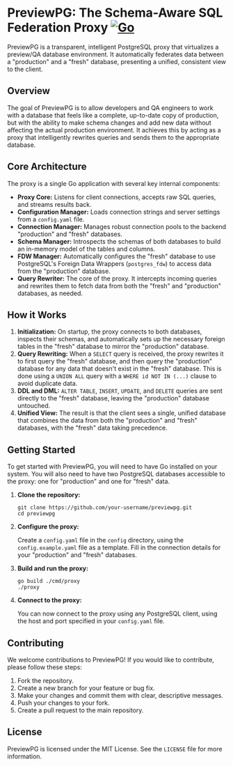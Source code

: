 # PreviewPG: The Schema-Aware SQL Federation Proxy   [![Go](https://github.com/sarathsp06/previewpg/actions/workflows/go.yml/badge.svg)](https://github.com/sarathsp06/previewpg/actions/workflows/go.yml)
PreviewPG is a transparent, intelligent PostgreSQL proxy that virtualizes a preview/QA database environment. It automatically federates data between a "production" and a "fresh" database, presenting a unified, consistent view to the client.

## Overview

The goal of PreviewPG is to allow developers and QA engineers to work with a database that feels like a complete, up-to-date copy of production, but with the ability to make schema changes and add new data without affecting the actual production environment. It achieves this by acting as a proxy that intelligently rewrites queries and sends them to the appropriate database.

## Core Architecture

The proxy is a single Go application with several key internal components:

*   **Proxy Core:** Listens for client connections, accepts raw SQL queries, and streams results back.
*   **Configuration Manager:** Loads connection strings and server settings from a `config.yaml` file.
*   **Connection Manager:** Manages robust connection pools to the backend "production" and "fresh" databases.
*   **Schema Manager:** Introspects the schemas of both databases to build an in-memory model of the tables and columns.
*   **FDW Manager:** Automatically configures the "fresh" database to use PostgreSQL's Foreign Data Wrappers (`postgres_fdw`) to access data from the "production" database.
*   **Query Rewriter:** The core of the proxy. It intercepts incoming queries and rewrites them to fetch data from both the "fresh" and "production" databases, as needed.

## How it Works

1.  **Initialization:** On startup, the proxy connects to both databases, inspects their schemas, and automatically sets up the necessary foreign tables in the "fresh" database to mirror the "production" database.
2.  **Query Rewriting:** When a `SELECT` query is received, the proxy rewrites it to first query the "fresh" database, and then query the "production" database for any data that doesn't exist in the "fresh" database. This is done using a `UNION ALL` query with a `WHERE id NOT IN (...)` clause to avoid duplicate data.
3.  **DDL and DML:** `ALTER TABLE`, `INSERT`, `UPDATE`, and `DELETE` queries are sent directly to the "fresh" database, leaving the "production" database untouched.
4.  **Unified View:** The result is that the client sees a single, unified database that combines the data from both the "production" and "fresh" databases, with the "fresh" data taking precedence.

## Getting Started

To get started with PreviewPG, you will need to have Go installed on your system. You will also need to have two PostgreSQL databases accessible to the proxy: one for "production" and one for "fresh" data.

1.  **Clone the repository:**

    ```
    git clone https://github.com/your-username/previewpg.git
    cd previewpg
    ```

2.  **Configure the proxy:**

    Create a `config.yaml` file in the `config` directory, using the `config.example.yaml` file as a template. Fill in the connection details for your "production" and "fresh" databases.

3.  **Build and run the proxy:**

    ```
    go build ./cmd/proxy
    ./proxy
    ```

4.  **Connect to the proxy:**

    You can now connect to the proxy using any PostgreSQL client, using the host and port specified in your `config.yaml` file.

## Contributing

We welcome contributions to PreviewPG! If you would like to contribute, please follow these steps:

1.  Fork the repository.
2.  Create a new branch for your feature or bug fix.
3.  Make your changes and commit them with clear, descriptive messages.
4.  Push your changes to your fork.
5.  Create a pull request to the main repository.

## License

PreviewPG is licensed under the MIT License. See the `LICENSE` file for more information.

